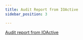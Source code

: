 ```yaml
---
title: Audit Report from IOActive
sidebar_position: 3

---
```


[Audit report from IOActive](/docs/rings/assets/ioactive-report.pdf)



